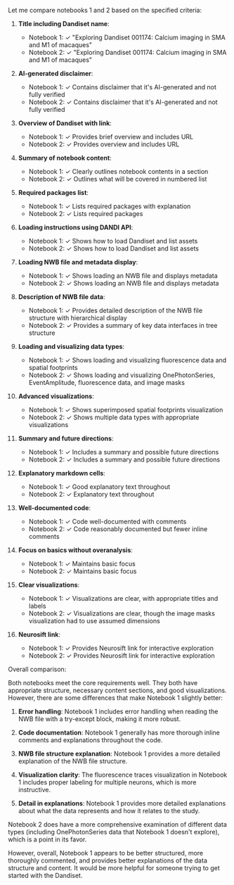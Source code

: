 Let me compare notebooks 1 and 2 based on the specified criteria:

1. **Title including Dandiset name**:
   - Notebook 1: ✓ "Exploring Dandiset 001174: Calcium imaging in SMA and M1 of macaques"
   - Notebook 2: ✓ "Exploring Dandiset 001174: Calcium imaging in SMA and M1 of macaques"

2. **AI-generated disclaimer**:
   - Notebook 1: ✓ Contains disclaimer that it's AI-generated and not fully verified
   - Notebook 2: ✓ Contains disclaimer that it's AI-generated and not fully verified

3. **Overview of Dandiset with link**:
   - Notebook 1: ✓ Provides brief overview and includes URL
   - Notebook 2: ✓ Provides overview and includes URL

4. **Summary of notebook content**:
   - Notebook 1: ✓ Clearly outlines notebook contents in a section
   - Notebook 2: ✓ Outlines what will be covered in numbered list

5. **Required packages list**:
   - Notebook 1: ✓ Lists required packages with explanation
   - Notebook 2: ✓ Lists required packages

6. **Loading instructions using DANDI API**:
   - Notebook 1: ✓ Shows how to load Dandiset and list assets
   - Notebook 2: ✓ Shows how to load Dandiset and list assets

7. **Loading NWB file and metadata display**:
   - Notebook 1: ✓ Shows loading an NWB file and displays metadata
   - Notebook 2: ✓ Shows loading an NWB file and displays metadata

8. **Description of NWB file data**:
   - Notebook 1: ✓ Provides detailed description of the NWB file structure with hierarchical display
   - Notebook 2: ✓ Provides a summary of key data interfaces in tree structure

9. **Loading and visualizing data types**:
   - Notebook 1: ✓ Shows loading and visualizing fluorescence data and spatial footprints
   - Notebook 2: ✓ Shows loading and visualizing OnePhotonSeries, EventAmplitude, fluorescence data, and image masks

10. **Advanced visualizations**:
    - Notebook 1: ✓ Shows superimposed spatial footprints visualization
    - Notebook 2: ✓ Shows multiple data types with appropriate visualizations

11. **Summary and future directions**:
    - Notebook 1: ✓ Includes a summary and possible future directions
    - Notebook 2: ✓ Includes a summary and possible future directions

12. **Explanatory markdown cells**:
    - Notebook 1: ✓ Good explanatory text throughout
    - Notebook 2: ✓ Explanatory text throughout

13. **Well-documented code**:
    - Notebook 1: ✓ Code well-documented with comments
    - Notebook 2: ✓ Code reasonably documented but fewer inline comments

14. **Focus on basics without overanalysis**:
    - Notebook 1: ✓ Maintains basic focus
    - Notebook 2: ✓ Maintains basic focus

15. **Clear visualizations**:
    - Notebook 1: ✓ Visualizations are clear, with appropriate titles and labels
    - Notebook 2: ✓ Visualizations are clear, though the image masks visualization had to use assumed dimensions

16. **Neurosift link**:
    - Notebook 1: ✓ Provides Neurosift link for interactive exploration
    - Notebook 2: ✓ Provides Neurosift link for interactive exploration

Overall comparison:

Both notebooks meet the core requirements well. They both have appropriate structure, necessary content sections, and good visualizations. However, there are some differences that make Notebook 1 slightly better:

1. **Error handling**: Notebook 1 includes error handling when reading the NWB file with a try-except block, making it more robust.

2. **Code documentation**: Notebook 1 generally has more thorough inline comments and explanations throughout the code.

3. **NWB file structure explanation**: Notebook 1 provides a more detailed explanation of the NWB file structure.

4. **Visualization clarity**: The fluorescence traces visualization in Notebook 1 includes proper labeling for multiple neurons, which is more instructive.

5. **Detail in explanations**: Notebook 1 provides more detailed explanations about what the data represents and how it relates to the study.

Notebook 2 does have a more comprehensive examination of different data types (including OnePhotonSeries data that Notebook 1 doesn't explore), which is a point in its favor.

However, overall, Notebook 1 appears to be better structured, more thoroughly commented, and provides better explanations of the data structure and content. It would be more helpful for someone trying to get started with the Dandiset.